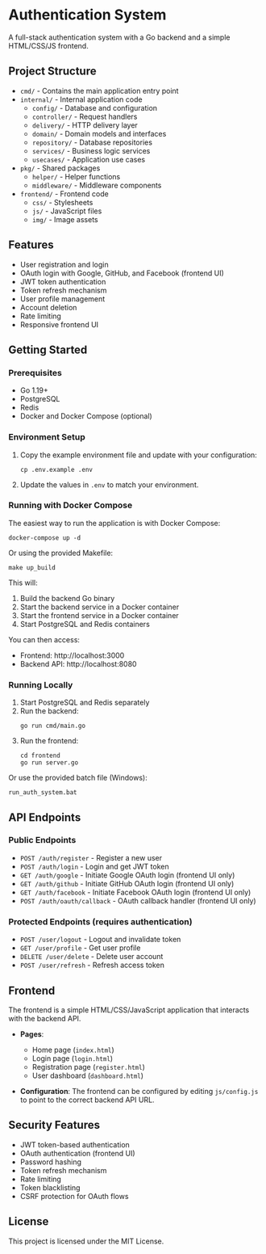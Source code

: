 # Authentication System

A full-stack authentication system with a Go backend and a simple HTML/CSS/JS frontend.

## Project Structure

- `cmd/` - Contains the main application entry point
- `internal/` - Internal application code
  - `config/` - Database and configuration
  - `controller/` - Request handlers
  - `delivery/` - HTTP delivery layer
  - `domain/` - Domain models and interfaces
  - `repository/` - Database repositories
  - `services/` - Business logic services
  - `usecases/` - Application use cases
- `pkg/` - Shared packages
  - `helper/` - Helper functions
  - `middleware/` - Middleware components
- `frontend/` - Frontend code
  - `css/` - Stylesheets
  - `js/` - JavaScript files
  - `img/` - Image assets

## Features

- User registration and login
- OAuth login with Google, GitHub, and Facebook (frontend UI)
- JWT token authentication
- Token refresh mechanism
- User profile management
- Account deletion
- Rate limiting
- Responsive frontend UI

## Getting Started

### Prerequisites

- Go 1.19+
- PostgreSQL
- Redis
- Docker and Docker Compose (optional)

### Environment Setup

1. Copy the example environment file and update with your configuration:
   ```
   cp .env.example .env
   ```

2. Update the values in `.env` to match your environment.

### Running with Docker Compose

The easiest way to run the application is with Docker Compose:

```
docker-compose up -d
```

Or using the provided Makefile:

```
make up_build
```

This will:
1. Build the backend Go binary
2. Start the backend service in a Docker container
3. Start the frontend service in a Docker container
4. Start PostgreSQL and Redis containers

You can then access:
- Frontend: http://localhost:3000
- Backend API: http://localhost:8080

### Running Locally

1. Start PostgreSQL and Redis separately
2. Run the backend:
   ```
   go run cmd/main.go
   ```
3. Run the frontend:
   ```
   cd frontend
   go run server.go
   ```

Or use the provided batch file (Windows):
```
run_auth_system.bat
```

## API Endpoints

### Public Endpoints

- `POST /auth/register` - Register a new user
- `POST /auth/login` - Login and get JWT token
- `GET /auth/google` - Initiate Google OAuth login (frontend UI only)
- `GET /auth/github` - Initiate GitHub OAuth login (frontend UI only)
- `GET /auth/facebook` - Initiate Facebook OAuth login (frontend UI only)
- `POST /auth/oauth/callback` - OAuth callback handler (frontend UI only)

### Protected Endpoints (requires authentication)

- `POST /user/logout` - Logout and invalidate token
- `GET /user/profile` - Get user profile
- `DELETE /user/delete` - Delete user account
- `POST /user/refresh` - Refresh access token

## Frontend

The frontend is a simple HTML/CSS/JavaScript application that interacts with the backend API.

- **Pages**:
  - Home page (`index.html`)
  - Login page (`login.html`)
  - Registration page (`register.html`)
  - User dashboard (`dashboard.html`)

- **Configuration**: The frontend can be configured by editing `js/config.js` to point to the correct backend API URL.

## Security Features

- JWT token-based authentication
- OAuth authentication (frontend UI)
- Password hashing
- Token refresh mechanism
- Rate limiting
- Token blacklisting
- CSRF protection for OAuth flows

## License

This project is licensed under the MIT License.
